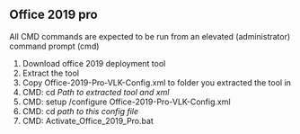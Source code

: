 ## Office 2019 pro

All CMD commands are expected to be run from an elevated (administrator) command prompt (cmd)

1. Download office 2019 deployment tool
2. Extract the tool
3. Copy Office-2019-Pro-VLK-Config.xml to folder you extracted the tool in
4. CMD: cd *Path to extracted tool and xml*
5. CMD: setup /configure Office-2019-Pro-VLK-Config.xml
6. CMD: cd *path to this config file*
7. CMD: Activate_Office_2019_Pro.bat